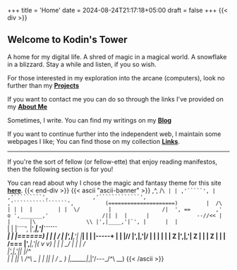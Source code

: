 +++
title = 'Home'
date = 2024-08-24T21:17:18+05:00
draft = false
+++
{{< div >}}
## Welcome to Kodin's Tower

A home for my digital life. A shred of magic in a magical world. A snowflake in
a blizzard. Stay a while and listen, if you so wish.

For those interested in my exploration into the arcane (computers), look no
further than my **[Projects](projects)**

If you want to contact me you can do so through the links I've provided on my
**[About Me](aboutme)**

Sometimes, I write. You can find my writings on my **[Blog](blog)**

If you want to continue further into the independent web, I maintain some
webpages I like; You can find those on my collection **[Links](links)**.

-------------------------------------------------------------------------------

If you're the sort of fellow (or fellow-ette) that enjoy reading manifestos,
then the following section is for you!

You can read about why I chose the magic and 
fantasy theme for this site **[here](whymagic)**.
{{< end-div >}}
{{< ascii "ascii-banner" >}}
          ,^,
         /```\ | |
       ,'`````', |
     ,'`````````',             
   ,'`````````````',           
 ,'`````````````````',         
(=====================)        
    |  /\         |
    | |  |        |
    |  \/         |                /| 
    ', ==        ,'                o
      ',_______,'                 /||
      |  |      |               --//<<
      |  |      |\                \\
      |',|____,'|`',
      |      |  |```\
      |      |  |````',
      |',____|,'|``````\
      |  |      |===_===)
      |  |      |  / \|
      |',|____,'| |___|
      |      |  |-----+
      |      |  |//
      |',____|,'|/
      |  |      |
      |  |      |                Z
      |',|____,'|            Z
      |      |  |        Z
      |      |  | /=== 
      |',____|,'|( v v)
      |  |      | \__/
      |  |      | /    \
      |',|____,'||      |/^\
      |      |  || \    /^\ \__
      |      |  || |   /   \__ )
      |,_____|_,|'\/---_/^\ __)
{{< /ascii >}}
